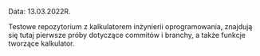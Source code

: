 
Data: 13.03.2022R.

Testowe repozytorium z kalkulatorem inżynierii oprogramowania, znajdują się tutaj pierwsze próby dotyczące commitów i branchy, a także 
funkcje tworzące kalkulator.
